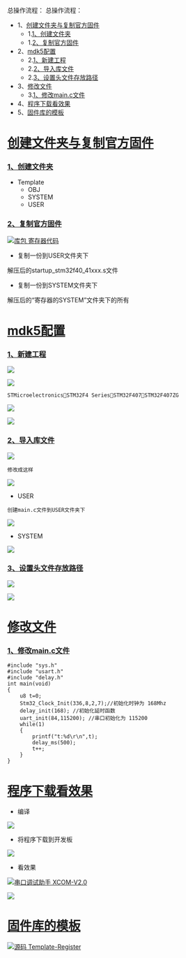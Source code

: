 总操作流程：
总操作流程：
- 1、[创建文件夹与复制官方固件](#STM-M4-01)
    - 1.[1、创建文件夹](#STM-M4-01-01)
    - 1.[2、复制官方固件](#STM-M4-01-02)
- 2、[mdk5配置](#STM-M4-02)
    - 2.[1、新建工程](#STM-M4-02-01)
    - 2.[2、导入库文件](#STM-M4-02-02)
    - 2.[3、设置头文件存放路径](#STM-M4-02-03)
- 3、[修改文件](#STM-M4-03)
    - 3.[1、修改main.c文件](#STM-M4-03-01)
- 4、[程序下载看效果](#STM-M4-04)
- 5、[固件库的模板](#STM-M4-05)

# <a name="STM-M4-01" href="#" >创建文件夹与复制官方固件</a>
### <a name="STM-M4-01-01" href="#" >1、创建文件夹</a>
- Template
    - OBJ
    - SYSTEM
    - USER
### <a name="STM-M4-01-02" href="#" >2、复制官方固件</a>
[![](https://img.shields.io/badge/库包-寄存器代码-green.svg "库包 寄存器代码")](https://pan.baidu.com/s/1JztijO2dfW3qkOnKnyNrAg)

- 复制一份到USER文件夹下

解压后的startup_stm32f40_41xxx.s文件

- 复制一份到SYSTEM文件夹下

解压后的“寄存器的SYSTEM”文件夹下的所有

# <a name="STM-M4-02" href="#" >mdk5配置</a>
### <a name="STM-M4-02-01" href="#" >1、新建工程</a>
![](image/4-1.png)

![](image/4-2.png)

`STMicroelectronicsSTM32F4 SeriesSTM32F407STM32F407ZG`

![](image/4-3.png)

![](image/4-4.png)

### <a name="STM-M4-02-02" href="#" >2、导入库文件</a>
![](image/4-5.png)

`修改成这样`

![](image/4-6.png)

- USER

`创建main.c文件到USER文件夹下`

![](image/4-7.png)

- SYSTEM

![](image/4-8.png)

### <a name="STM-M4-02-03" href="#" >3、设置头文件存放路径</a>
![](image/4-9.png)

![](image/4-10.png)

# <a name="STM-M4-03" href="#" >修改文件</a>

### <a name="STM-M4-03-01" href="#" >1、修改main.c文件</a>
```
#include "sys.h"
#include "usart.h"
#include "delay.h"
int main(void)
{
    u8 t=0;
    Stm32_Clock_Init(336,8,2,7);//初始化时钟为 168Mhz
    delay_init(168); //初始化延时函数
    uart_init(84,115200); //串口初始化为 115200
    while(1)
    {
        printf("t:%d\r\n",t);
        delay_ms(500);
        t++;
    }
}

```
# <a name="STM-M4-04" href="#" >程序下载看效果</a>
- 编译

![](image/4-11.png)

- 将程序下载到开发板

![](image/4-12.png)

- 看效果

[![](https://img.shields.io/badge/串口调试助手-XCOM--V2.0-green.svg "串口调试助手 XCOM-V2.0")](https://pan.baidu.com/s/1iMreHEGIuCFW5OooHrUAKQ)


![](image/4-13.gif)

# <a name="STM-M4-05" href="#" >固件库的模板</a>

[![](https://img.shields.io/badge/源码-Template--Register-blue.svg "源码 Template-Register")](https://github.com/lidekai/Template-Register.git)